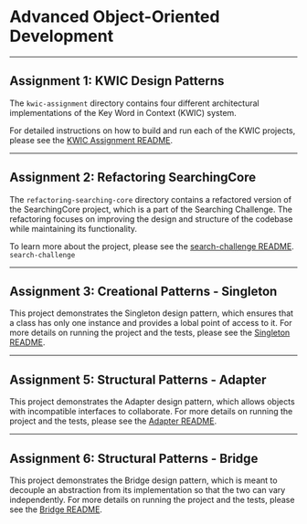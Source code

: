 # Advanced Object-Oriented Development

---
## Assignment 1: KWIC Design Patterns
The `kwic-assignment` directory contains four different architectural implementations of the Key Word in Context (KWIC) system.

For detailed instructions on how to build and run each of the KWIC projects, please see the [KWIC Assignment README](01-kwic-assignment/README.md).

---

## Assignment 2: Refactoring SearchingCore
The `refactoring-searching-core` directory contains a refactored version of the SearchingCore project, which is a part
of the Searching Challenge. The refactoring focuses on improving the design and structure of the codebase while maintaining
its functionality.

To learn more about the project, please see the [search-challenge README](02-refactoring-searching-core/search-challenge/README.md). `search-challenge`

___
## Assignment 3: Creational Patterns - Singleton

This project demonstrates the Singleton design pattern, which ensures that a class has only one instance and provides a
lobal point of access to it. For more details on running the project and the tests,
please see the [Singleton README](03-creational-patterns/singleton/README.md).

---
## Assignment 5: Structural Patterns - Adapter

This project demonstrates the Adapter design pattern, which allows objects with incompatible interfaces to collaborate.
For more details on running the project and the tests, please see the [Adapter README](04-structural-patterns/adapter/README.md).

---
## Assignment 6: Structural Patterns - Bridge

This project demonstrates the Bridge design pattern, which is meant to decouple an abstraction from its implementation
so that the two can vary independently. For more details on running the project and the tests,
please see the [Bridge README](04-structural-patterns/bridge/README.md).